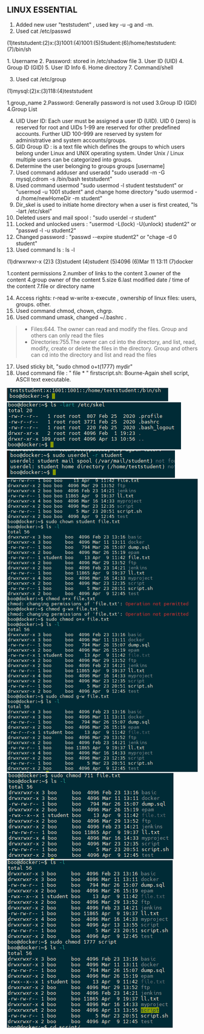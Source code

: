 ## LINUX ESSENTIAL

1. Added new user "teststudent" , used key  -u -g and -m.
2. Used cat /etc/passwd 
<p>(1)teststudent:(2)x:(3)1001:(4)1001:(5)Student:(6)/home/teststudent:(7)/bin/sh</p>
<p>1. Username
2. Password: stored in /etc/shadow file
3. User ID (UID)
4. Group ID (GID)
5. User ID Info
6. Home directory
7. Command/shell</p>


3. Used cat /etc/group
<p>(1)mysql:(2)x:(3)118:(4)teststudent</p>
<p>1.group_name 2.Password: Generally password is not used 3.Group ID (GID) 4.Group List</p>  


4. UID User ID: Each user must be assigned a user ID (UID). UID 0 (zero) is reserved for root and UIDs 1-99 are reserved for other predefined accounts. Further UID 100-999 are reserved by system for administrative and system accounts/groups.  
5. GID Group ID : is a text file which defines the groups to which users belong under Linux and UNIX operating system. Under Unix / Linux multiple users can be categorized into groups.  
6. Determine the user belonging to groups    groups [username]
7. Used command adduser and useradd "sudo useradd -m -G mysql,cdrom -s /bin/bash teststudent"
8. Used command usermod "sudo usermod -l student teststudent" or "usermod -u 1001 student" and change home directory "sudo usermod -d /home/newHomeDir -m student"  
9. Dir_skel is used to initiate home directory when a user is first created, "ls -lart /etc/skel"
10. Deleted users and mail spool : "sudo userdel -r student"
11. Locked and unlocked users : "usermod -L(lock) -U(unlock) student2"  or "passwd -l -u student2"
12. Changed password : "passwd --expire student2" or "chage -d 0 student"  
13. Used command ls : ls -l
<p>(1)drwxrwxr-x (2)3 (3)student (4)student  (5)4096 (6)Mar 11 13:11 (7)docker</p> 
<p>1.content permissions 2.number of links to the content 3.owner of the content 4.group owner of the content 5.size 6.last modified date / time of the content 7.file or directory name</p>  


14. Access rights: r-read w-write x-execute , ownership of linux files: users, groups. other. 
15. Used command chmod, chown, chgrp.
16. Used command umask, changed ~/.bashrc .
> - Files:644. The owner can read and modify the files. Group and others can only read the files  
> - Directories:755.The owner can cd into the directory, and list, read, modify, create or delete the files in the directory. Group and others can cd into the directory and list and read the files  
17. Used sticky bit, "sudo chmod o+t(1777) mydir"
18. Used command file : " file * "     firstscript.sh: Bourne-Again shell script, ASCII text executable.

![image](https://github.com/Docker-Meds/DevOps_online_Vinnytsia_2021Q2/blob/Master/m5/task5.2/images/image_2021-04-13_09-36-25.png)  
![image](https://github.com/Docker-Meds/DevOps_online_Vinnytsia_2021Q2/blob/Master/m5/task5.2/images/image_2021-04-13_11-01-23.png)  
![image](https://github.com/Docker-Meds/DevOps_online_Vinnytsia_2021Q2/blob/Master/m5/task5.2/images/image_2021-04-13_11-10-16.png)  
![image](https://github.com/Docker-Meds/DevOps_online_Vinnytsia_2021Q2/blob/Master/m5/task5.2/images/image_2021-04-13_12-41-21.png)  
![image](https://github.com/Docker-Meds/DevOps_online_Vinnytsia_2021Q2/blob/Master/m5/task5.2/images/image_2021-04-13_12-48-32.png)  
![image](https://github.com/Docker-Meds/DevOps_online_Vinnytsia_2021Q2/blob/Master/m5/task5.2/images/image_2021-04-13_14-02-46.png)  

